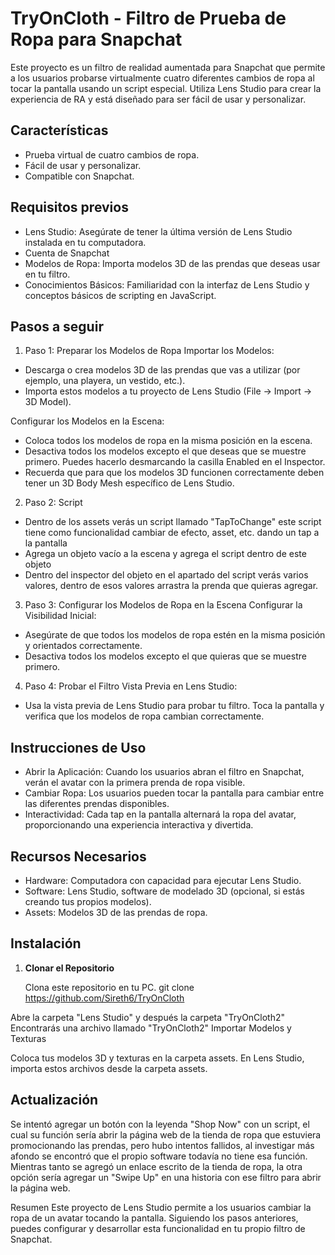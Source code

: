 # TryOnCloth - Filtro de Prueba de Ropa para Snapchat

Este proyecto es un filtro de realidad aumentada para Snapchat que permite a los usuarios probarse virtualmente cuatro diferentes cambios de ropa al tocar la pantalla usando un script especial. Utiliza Lens Studio para crear la experiencia de RA y está diseñado para ser fácil de usar y personalizar.

## Características

- Prueba virtual de cuatro cambios de ropa.
- Fácil de usar y personalizar.
- Compatible con Snapchat.

## Requisitos previos

- Lens Studio: Asegúrate de tener la última versión de Lens Studio instalada en tu computadora.
- Cuenta de Snapchat
- Modelos de Ropa: Importa modelos 3D de las prendas que deseas usar en tu filtro.
- Conocimientos Básicos: Familiaridad con la interfaz de Lens Studio y conceptos básicos de scripting en JavaScript.

## Pasos a seguir
1. Paso 1: Preparar los Modelos de Ropa
Importar los Modelos:

- Descarga o crea modelos 3D de las prendas que vas a utilizar (por ejemplo, una playera, un vestido, etc.).
- Importa estos modelos a tu proyecto de Lens Studio (File -> Import -> 3D Model).

Configurar los Modelos en la Escena:

- Coloca todos los modelos de ropa en la misma posición en la escena.
- Desactiva todos los modelos excepto el que deseas que se muestre primero. Puedes hacerlo desmarcando la casilla Enabled en el Inspector.
- Recuerda que para que los modelos 3D funcionen correctamente deben tener un 3D Body Mesh específico de Lens Studio.

2. Paso 2: Script
- Dentro de los assets verás un script llamado "TapToChange" este script tiene como funcionalidad cambiar de efecto, asset, etc. dando un tap a la pantalla
- Agrega un objeto vacío a la escena y agrega el script dentro de este objeto
- Dentro del inspector del objeto en el apartado del script verás varios valores, dentro de esos valores arrastra la prenda que quieras agregar.

3. Paso 3: Configurar los Modelos de Ropa en la Escena
Configurar la Visibilidad Inicial:
- Asegúrate de que todos los modelos de ropa estén en la misma posición y orientados correctamente.
- Desactiva todos los modelos excepto el que quieras que se muestre primero.

4. Paso 4: Probar el Filtro
Vista Previa en Lens Studio:
- Usa la vista previa de Lens Studio para probar tu filtro. Toca la pantalla y verifica que los modelos de ropa cambian correctamente.

## Instrucciones de Uso
- Abrir la Aplicación: Cuando los usuarios abran el filtro en Snapchat, verán el avatar con la primera prenda de ropa visible.
- Cambiar Ropa: Los usuarios pueden tocar la pantalla para cambiar entre las diferentes prendas disponibles.
- Interactividad: Cada tap en la pantalla alternará la ropa del avatar, proporcionando una experiencia interactiva y divertida.

## Recursos Necesarios
- Hardware: Computadora con capacidad para ejecutar Lens Studio.
- Software: Lens Studio, software de modelado 3D (opcional, si estás creando tus propios modelos).
- Assets: Modelos 3D de las prendas de ropa.


## Instalación

1. **Clonar el Repositorio**

   Clona este repositorio en tu PC.
   git clone https://github.com/Sireth6/TryOnCloth

Abre la carpeta "Lens Studio" y después la carpeta "TryOnCloth2"
Encontrarás una archivo llamado "TryOnCloth2"
Importar Modelos y Texturas

Coloca tus modelos 3D y texturas en la carpeta assets.
En Lens Studio, importa estos archivos desde la carpeta assets.

## Actualización
Se intentó agregar un botón con la leyenda "Shop Now" con un script, el cual su función sería abrir la página web de la tienda de ropa que estuviera promocionando las prendas, pero hubo intentos fallidos, al investigar más afondo se encontró que el propio software todavía no tiene esa función. Mientras tanto se agregó un enlace escrito de la tienda de ropa, la otra opción sería agregar un "Swipe Up" en una historia con ese filtro para abrir la página web.

Resumen
Este proyecto de Lens Studio permite a los usuarios cambiar la ropa de un avatar tocando la pantalla. Siguiendo los pasos anteriores, puedes configurar y desarrollar esta funcionalidad en tu propio filtro de Snapchat.

